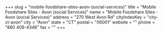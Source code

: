 +++
slug = "mobile-foodshare-sites-avon-(social-services)"
title = "Mobile Foodshare Sites - Avon (social Services)"
name = "Mobile Foodshare Sites - Avon (social Services)"
address = "270 West Avon Rd"
cityIndexKey = "city-ct-avon"
city = "Avon"
state = "CT"
postal = "06001"
website = ""
phone = "860 409-4346"
fax = ""
+++
